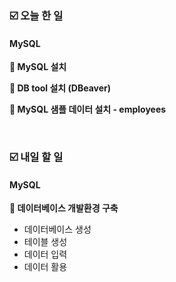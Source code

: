 ### ☑️ 오늘 한 일
#### MySQL
<strong>📌 MySQL 설치</strong>

<strong>📌 DB tool 설치 (DBeaver)</strong>

<strong>📌 MySQL 샘플 데이터 설치 - employees</strong>

<br>

### ☑️ 내일 할 일
#### MySQL
<strong>📌 데이터베이스 개발환경 구축</strong>
  - 데이터베이스 생성
  - 테이블 생성
  - 데이터 입력
  - 데이터 활용